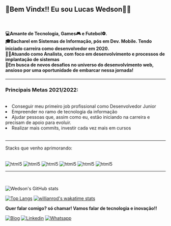 
<h2>👋Bem Vindx!! Eu sou Lucas Wedson👊👊</h2><br>
      <h4> 💻Amante de Tecnologia, Games🎮 e Futebol⚽. 
      <br>🎓Bacharel em Sistemas de Informação, pós em Dev. Mobile. Tendo iniciado carreira como desenvolvedor em 2020.  <br>
      👨‍💻Atuando como Analista, com foco em desenvolvimento e processos de implantação de sistemas<br>
      🚀Em busca de novos desafios no universo do desenvolvimento web, ansioso por uma oportunidade de embarcar nessa jornada!
</h4>
<hr>
<h3> Principais Metas 2021/2022:</h3><br>
<li>Conseguir meu primeiro job profissional como Desenvolvedor Junior</li>
<li>Empreender no ramo de tecnologia da informação</li>
<li>Ajudar pessoas que, assim como eu, estão iniciando na carreira e precisam de apoio para evoluir.</li>
<li>Realizar mais commits, investir cada vez mais em cursos </li><br><hr>

Stacks que venho aprimorando:

<div style="display: inline_block"><br>
<img align="center" alt="html5" src="https://img.shields.io/badge/JavaScript-F7DF1E?style=for-the-badge&logo=javascript&logoColor=black"/>
<img align="center" alt="html5" src="https://img.shields.io/badge/HTML5-E34F26?style=for-the-badge&logo=html5&logoColor=white"/>
<img align="center" alt="html5" src="https://img.shields.io/badge/CSS3-1572B6?style=for-the-badge&logo=css3&logoColor=white"/>
<img align="center" alt="html5" src="https://img.shields.io/badge/React-20232A?style=for-the-badge&logo=react&logoColor=61DAFB"/>
<img align="center" alt="html5" src="https://img.shields.io/badge/React_Native-20232A?style=for-the-badge&logo=react&logoColor=61DAFB"/>
<img align="center" alt="html5" src="https://img.shields.io/badge/Node.js-43853D?style=for-the-badge&logo=node.js&logoColor=white"/>

  </div><hr><br>





![Wedson's GitHub stats](https://github-readme-stats.vercel.app/api?username=lucaswedson&show_icons=true&theme=dracula)

 [![Top Langs](https://github-readme-stats.vercel.app/api/top-langs/?username=lucaswedson)](https://github.com/anuraghazra/github-readme-stats)
 [![willianrod's wakatime stats](https://github-readme-stats.vercel.app/api/wakatime?username=lucaswedson)](https://github.com/anuraghazra/github-readme-stats)


<strong>Quer falar comigo? só chamar! Vamos falar de tecnologia e inovação!!</strong>

[![Blog](	https://img.shields.io/badge/Instagram-E4405F?style=for-the-badge&logo=instagram&logoColor=white)](https://www.instagram.com/lucaswedson)
[![Linkedin](	https://img.shields.io/badge/LinkedIn-0077B5?style=for-the-badge&logo=linkedin&logoColor=white)](https://www.linkedin.com/in/lucaswedson)
[![Whatsapp](https://img.shields.io/badge/WhatsApp-25D366?style=for-the-badge&logo=whatsapp&logoColor=white)](http://api.whatsapp.com/send?phone=556392698671)

